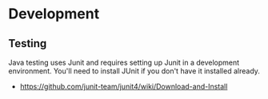 # Development

## Testing
Java testing uses Junit and requires setting up Junit in a development environment.  You'll need to install JUnit if you don't have it installed already.
* https://github.com/junit-team/junit4/wiki/Download-and-Install

